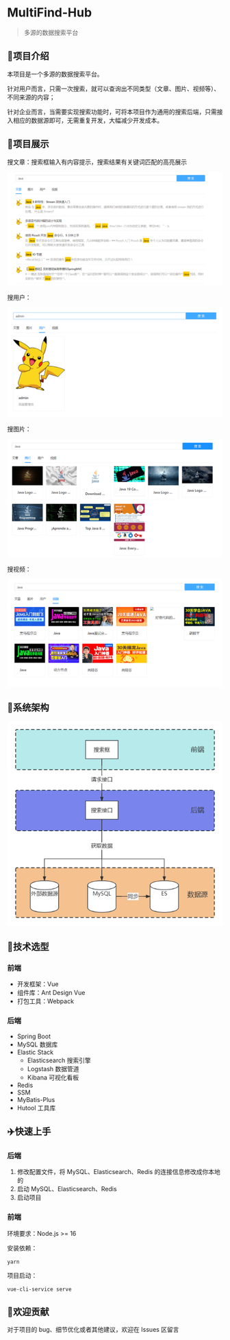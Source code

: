 # MultiFind-Hub

> 多源的数据搜索平台

## 💎项目介绍

本项目是一个多源的数据搜索平台。

针对用户而言，只需一次搜索，就可以查询出不同类型（文章、图片、视频等）、不同来源的内容；

针对企业而言，当需要实现搜索功能时，可将本项目作为通用的搜索后端，只需接入相应的数据源即可，无需重复开发，大幅减少开发成本。

## 🚀项目展示

搜文章：搜索框输入有内容提示，搜索结果有关键词匹配的高亮展示

![主页](image/post.png)

搜用户：

![接口文档](image/user.png)

搜图片：

![主页](image/picture.png)

搜视频：

![主页](image/video.png)

## 🚩系统架构

![系统架构图](image/architecture.png)

## 🔧技术选型

### 前端

- 开发框架：Vue
- 组件库：Ant Design Vue
- 打包工具：Webpack

### 后端

- Spring Boot
- MySQL 数据库
- Elastic Stack
  - Elasticsearch 搜索引擎
  - Logstash 数据管道
  - Kibana 可视化看板
- Redis
- SSM
- MyBatis-Plus
- Hutool 工具库

## ✈️快速上手

### 后端

1. 修改配置文件，将 MySQL、Elasticsearch、Redis 的连接信息修改成你本地的
2. 启动 MySQL、Elasticsearch、Redis
3. 启动项目

### 前端

环境要求：Node.js >= 16

安装依赖：

```
yarn
```

项目启动：

```
vue-cli-service serve
```

## 🤝欢迎贡献

对于项目的 bug、细节优化或者其他建议，欢迎在 Issues 区留言